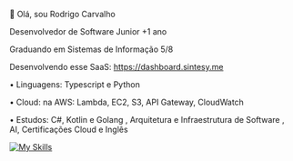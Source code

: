 👋 Olá, sou Rodrigo Carvalho

Desenvolvedor de Software Junior +1 ano

Graduando em Sistemas de Informação 5/8

Desenvolvendo esse SaaS: https://dashboard.sintesy.me

• Linguagens: Typescript e Python

• Cloud: na AWS: Lambda, EC2, S3, API Gateway, CloudWatch

• Estudos: C#, Kotlin e Golang , Arquitetura e Infraestrutura de Software , AI, Certificações Cloud e Inglês

[![My Skills](https://skillicons.dev/icons?i=next,react,nodejs,python,ts,prisma,aws)](https://skillicons.dev)
